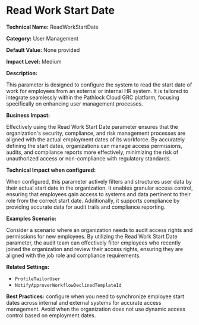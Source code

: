 # Read Work Start Date

**Technical Name:** ReadWorkStartDate

**Category:** User Management

**Default Value:** None provided

**Impact Level:** Medium

**Description:**

This parameter is designed to configure the system to read the start date of work for employees from an external or internal HR system. It is tailored to integrate seamlessly within the Pathlock Cloud GRC platform, focusing specifically on enhancing user management processes.

**Business Impact:**

Effectively using the Read Work Start Date parameter ensures that the organization's security, compliance, and risk management processes are aligned with the actual employment dates of its workforce. By accurately defining the start dates, organizations can manage access permissions, audits, and compliance reports more effectively, minimizing the risk of unauthorized access or non-compliance with regulatory standards.

**Technical Impact when configured:**

When configured, this parameter actively filters and structures user data by their actual start date in the organization. It enables granular access control, ensuring that employees gain access to systems and data pertinent to their role from the correct start date. Additionally, it supports compliance by providing accurate data for audit trails and compliance reporting.

**Examples Scenario:**

Consider a scenario where an organization needs to audit access rights and permissions for new employees. By utilizing the Read Work Start Date parameter, the audit team can effectively filter employees who recently joined the organization and review their access rights, ensuring they are aligned with the job role and compliance requirements.

**Related Settings:**

- `ProfileTailorUser`
- `NotifyApproverWorkflowDeclinedTemplateId`

**Best Practices:** configure when you need to synchronize employee start dates across internal and external systems for accurate access management. Avoid when the organization does not use dynamic access control based on employment dates.